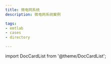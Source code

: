 ```yaml
---
title: 微电网系统
description: 微电网系统案例

tags:
- emtlab
- cases
- directory

---
```


import DocCardList from '@theme/DocCardList';

<DocCardList />